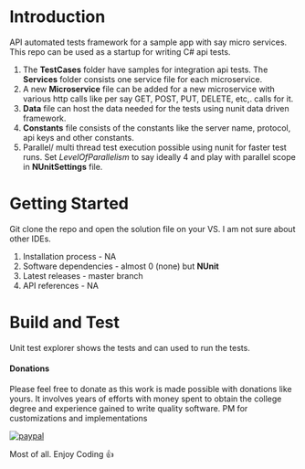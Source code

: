 # Introduction 
 API automated tests framework for a sample app with say micro services. This repo can be used as a startup for writing C# api tests. 
 
 1. The **TestCases** folder have samples for integration api tests. The **Services** folder consists one service file for each microservice.
 2. A new **Microservice** file can be added for a new microservice with various http calls like per say GET, POST, PUT, DELETE, etc,. calls for it. 
 3. **Data** file can host the data needed for the tests using nunit data driven framework.
 4. **Constants** file consists of the constants like the server name, protocol, api keys and other constants.
 5. Parallel/ multi thread test execution possible using nunit for faster test runs. Set *LevelOfParallelism* to say ideally 4 and play with parallel scope in **NUnitSettings** file.

# Getting Started
 Git clone the repo and open the solution file on your VS. I am not sure about other IDEs. 
1.	Installation process - NA
2.	Software dependencies - almost 0 (none) but **NUnit**
3.	Latest releases - master branch
4.	API references - NA

# Build and Test
Unit test explorer shows the tests and can used to run the tests.

#### Donations
Please feel free to donate as this work is made possible with donations like yours. It involves years of efforts with money spent to obtain the college degree and experience gained to write quality software. PM for customizations and implementations 

[![paypal](https://www.paypalobjects.com/en_US/i/btn/btn_donateCC_LG.gif)](https://www.paypal.com/cgi-bin/webscr?cmd=_s-xclick&hosted_button_id=ZKRHDCLG22EJA)

Most of all. Enjoy Coding :+1:
